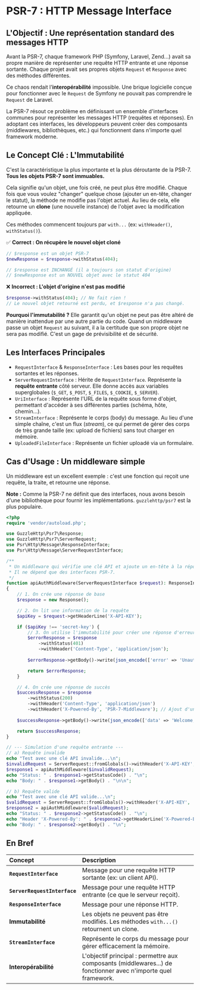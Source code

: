 # PSR-7 : HTTP Message Interface

## L'Objectif : Une représentation standard des messages HTTP

Avant la PSR-7, chaque framework PHP (Symfony, Laravel, Zend...) avait sa propre manière de représenter une requête HTTP entrante et une réponse sortante. Chaque projet avait ses propres objets `Request` et `Response` avec des méthodes différentes.

Ce chaos rendait l'**interopérabilité** impossible. Une brique logicielle conçue pour fonctionner avec le `Request` de Symfony ne pouvait pas comprendre le `Request` de Laravel.

La PSR-7 résout ce problème en définissant un ensemble d'interfaces communes pour représenter les messages HTTP (requêtes et réponses). En adoptant ces interfaces, les développeurs peuvent créer des composants (middlewares, bibliothèques, etc.) qui fonctionnent dans n'importe quel framework moderne.

## Le Concept Clé : L'Immutabilité

C'est la caractéristique la plus importante et la plus déroutante de la PSR-7. **Tous les objets PSR-7 sont immuables.**

Cela signifie qu'un objet, une fois créé, ne peut plus être modifié. Chaque fois que vous voulez "changer" quelque chose (ajouter un en-tête, changer le statut), la méthode ne modifie pas l'objet actuel. Au lieu de cela, elle retourne un **clone** (une nouvelle instance) de l'objet avec la modification appliquée.

Ces méthodes commencent toujours par `with...` (ex: `withHeader()`, `withStatus()`).

✅ **Correct : On récupère le nouvel objet cloné**
```php
// $response est un objet PSR-7
$newResponse = $response->withStatus(404);

// $response est INCHANGÉ (il a toujours son statut d'origine)
// $newResponse est un NOUVEL objet avec le statut 404
```

❌ **Incorrect : L'objet d'origine n'est pas modifié**
```php
$response->withStatus(404); // Ne fait rien !
// Le nouvel objet retourné est perdu, et $response n'a pas changé.
```

**Pourquoi l'immutabilité ?**
Elle garantit qu'un objet ne peut pas être altéré de manière inattendue par une autre partie du code. Quand un middleware passe un objet `Request` au suivant, il a la certitude que son propre objet ne sera pas modifié. C'est un gage de prévisibilité et de sécurité.

## Les Interfaces Principales

-   `RequestInterface` & `ResponseInterface` : Les bases pour les requêtes sortantes et les réponses.
-   `ServerRequestInterface` : Hérite de `RequestInterface`. Représente la **requête entrante** côté serveur. Elle donne accès aux variables superglobales (`$_GET`, `$_POST`, `$_FILES`, `$_COOKIE`, `$_SERVER`).
-   `UriInterface` : Représente l'URL de la requête sous forme d'objet, permettant d'accéder à ses différentes parties (schéma, hôte, chemin...).
-   `StreamInterface` : Représente le corps (body) du message. Au lieu d'une simple chaîne, c'est un flux (*stream*), ce qui permet de gérer des corps de très grande taille (ex: upload de fichiers) sans tout charger en mémoire.
-   `UploadedFileInterface` : Représente un fichier uploadé via un formulaire.

## Cas d'Usage : Un middleware simple

Un middleware est un excellent exemple : c'est une fonction qui reçoit une requête, la traite, et retourne une réponse.

**Note :** Comme la PSR-7 ne définit que des interfaces, nous avons besoin d'une bibliothèque pour fournir les implémentations. `guzzlehttp/psr7` est la plus populaire.

```php
<?php
require 'vendor/autoload.php';

use GuzzleHttp\Psr7\Response;
use GuzzleHttp\Psr7\ServerRequest;
use Psr\Http\Message\ResponseInterface;
use Psr\Http\Message\ServerRequestInterface;

/**
 * Un middleware qui vérifie une clé API et ajoute un en-tête à la réponse.
 * Il ne dépend que des interfaces PSR-7.
 */
function apiAuthMiddleware(ServerRequestInterface $request): ResponseInterface
{
    // 1. On crée une réponse de base
    $response = new Response();

    // 2. On lit une information de la requête
    $apiKey = $request->getHeaderLine('X-API-KEY');

    if ($apiKey !== 'secret-key') {
        // 3. On utilise l'immutabilité pour créer une réponse d'erreur
        $errorResponse = $response
            ->withStatus(401)
            ->withHeader('Content-Type', 'application/json');
        
        $errorResponse->getBody()->write(json_encode(['error' => 'Unauthorized']));

        return $errorResponse;
    }

    // 4. On crée une réponse de succès
    $successResponse = $response
        ->withStatus(200)
        ->withHeader('Content-Type', 'application/json')
        ->withHeader('X-Powered-By', 'PSR-7-Middleware'); // Ajout d'un en-tête
    
    $successResponse->getBody()->write(json_encode(['data' => 'Welcome, authenticated user!']));

    return $successResponse;
}

// --- Simulation d'une requête entrante ---
// a) Requête invalide
echo "Test avec une clé API invalide...\n";
$invalidRequest = ServerRequest::fromGlobals()->withHeader('X-API-KEY', 'wrong-key');
$response1 = apiAuthMiddleware($invalidRequest);
echo "Status: " . $response1->getStatusCode() . "\n";
echo "Body: " . $response1->getBody() . "\n\n";

// b) Requête valide
echo "Test avec une clé API valide...\n";
$validRequest = ServerRequest::fromGlobals()->withHeader('X-API-KEY', 'secret-key');
$response2 = apiAuthMiddleware($validRequest);
echo "Status: " . $response2->getStatusCode() . "\n";
echo "Header 'X-Powered-By': " . $response2->getHeaderLine('X-Powered-By') . "\n";
echo "Body: " . $response2->getBody() . "\n";
```

## En Bref

| Concept | Description |
| :--- | :--- |
| **`RequestInterface`** | Message pour une requête HTTP sortante (ex: un client API). |
| **`ServerRequestInterface`** | Message pour une requête HTTP entrante (ce que le serveur reçoit). |
| **`ResponseInterface`** | Message pour une réponse HTTP. |
| **Immutabilité** | Les objets ne peuvent pas être modifiés. Les méthodes `with...()` retournent un clone. |
| **`StreamInterface`** | Représente le corps du message pour gérer efficacement la mémoire. |
| **Interopérabilité** | L'objectif principal : permettre aux composants (middlewares...) de fonctionner avec n'importe quel framework. |